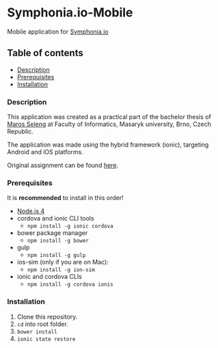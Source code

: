 # Symphonia.io-Mobile
Mobile application for [Symphonia.io](http://symphonia.io)

## Table of contents
* [Description](#description)
* [Prerequisites](#prerequisites)
* [Installation](#installation)

### Description
This application was created as a practical part of the bachelor thesis of [Maros Seleng](https://github.com/maroselo) at Faculty of Informatics, Masaryk university, Brno, Czech Republic.

The application was made using the hybrid framework (ionic), targeting Android and iOS platforms.

Original assignment can be found [here](https://diplomky.redhat.com/topic/show/348/mobile-application-for-symphoniaio).

### Prerequisites
It is **recommended** to install in this order!

* [Node.js 4](http://nodejs.org)
* cordova and ionic CLI tools
  * `npm install -g ionic cordova`
* bower package manager
  * `npm install -g bower`
* gulp
  * `npm install -g gulp`
* ios-sim (only if you are on Mac):
  * `npm install -g ion-sim`
* ionic and cordova CLIs
  * `npm install -g cordova ionis`



### Installation
1. Clone this repository.
2. `cd` into root folder.
3. `bower install`
4. `ionic state restore`
